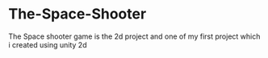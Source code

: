 # The-Space-Shooter
The Space shooter game is the 2d project and one of my first project which i created using unity 2d 

